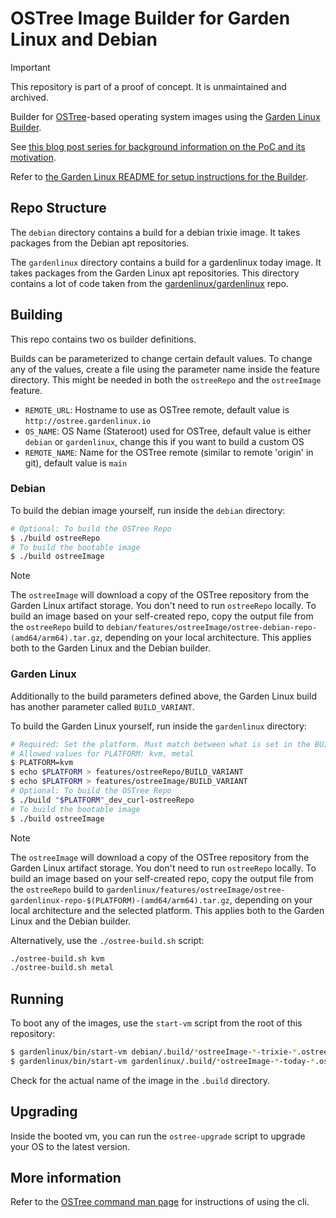 # OSTree Image Builder for Garden Linux and Debian

> [!IMPORTANT]
> This repository is part of a proof of concept.
It is unmaintained and archived.

Builder for [OSTree](https://ostreedev.github.io/ostree/)-based operating system images using the [Garden Linux Builder](https://github.com/gardenlinux/builder).

See [this blog post series for background information on the PoC and its motivation](https://blogs.sap.com/2023/07/10/making-an-immutable-image-based-operating-system-out-of-garden-linux/).

Refer to [the Garden Linux README for setup instructions for the Builder](https://github.com/gardenlinux/gardenlinux#build).

## Repo Structure

The `debian` directory contains a build for a debian trixie image.
It takes packages from the Debian apt repositories.

The `gardenlinux` directory contains a build for a gardenlinux today image.
It takes packages from the Garden Linux apt repositories.
This directory contains a lot of code taken from the [gardenlinux/gardenlinux](https://github.com/gardenlinux/gardenlinux) repo.

## Building

This repo contains two os builder definitions.

Builds can be parameterized to change certain default values.
To change any of the values, create a file using the parameter name inside the feature directory.
This might be needed in both the `ostreeRepo` and the `ostreeImage` feature.

- `REMOTE_URL`: Hostname to use as OSTree remote, default value is `http://ostree.gardenlinux.io`
- `OS_NAME`: OS Name (Stateroot) used for OSTree, default value is either `debian` or `gardenlinux`, change this if you want to build a custom OS
- `REMOTE_NAME`: Name for the OSTree remote (similar to remote 'origin' in git), default value is `main`

### Debian

To build the debian image yourself, run inside the `debian` directory:

```bash
# Optional: To build the OSTree Repo
$ ./build ostreeRepo
# To build the bootable image
$ ./build ostreeImage
```

> [!NOTE]
> The `ostreeImage` will download a copy of the OSTree repository from the Garden Linux artifact storage.
You don't need to run `ostreeRepo` locally.
To build an image based on your self-created repo, copy the output file from the `ostreeRepo` build to `debian/features/ostreeImage/ostree-debian-repo-(amd64/arm64).tar.gz`, depending on your local architecture.
This applies both to the Garden Linux and the Debian builder.

### Garden Linux

Additionally to the build parameters defined above, the Garden Linux build has another parameter called `BUILD_VARIANT`.

To build the Garden Linux yourself, run inside the `gardenlinux` directory:

```bash
# Required: Set the platform. Must match between what is set in the BUILD_VARIANT file and in the repo argument.
# Allowed values for PLATFORM: kvm, metal
$ PLATFORM=kvm
$ echo $PLATFORM > features/ostreeRepo/BUILD_VARIANT
$ echo $PLATFORM > features/ostreeImage/BUILD_VARIANT
# Optional: To build the OSTree Repo
$ ./build "$PLATFORM"_dev_curl-ostreeRepo
# To build the bootable image
$ ./build ostreeImage
```

> [!NOTE]
> The `ostreeImage` will download a copy of the OSTree repository from the Garden Linux artifact storage.
You don't need to run `ostreeRepo` locally.
To build an image based on your self-created repo, copy the output file from the `ostreeRepo` build to `gardenlinux/features/ostreeImage/ostree-gardenlinux-repo-$(PLATFORM)-(amd64/arm64).tar.gz`, depending on your local architecture and the selected platform.
This applies both to the Garden Linux and the Debian builder.

Alternatively, use the `./ostree-build.sh` script:

```bash
./ostree-build.sh kvm
./ostree-build.sh metal
```

## Running

To boot any of the images, use the `start-vm` script from the root of this repository:

```bash
$ gardenlinux/bin/start-vm debian/.build/*ostreeImage-*-trixie-*.ostree.raw
$ gardenlinux/bin/start-vm gardenlinux/.build/*ostreeImage-*-today-*.ostree.raw
```

Check for the actual name of the image in the `.build` directory.

## Upgrading

Inside the booted vm, you can run the `ostree-upgrade` script to upgrade your OS to the latest version.

## More information

Refer to the [OSTree command man page](https://ostreedev.github.io/ostree/man/ostree.html) for instructions of using the cli.
